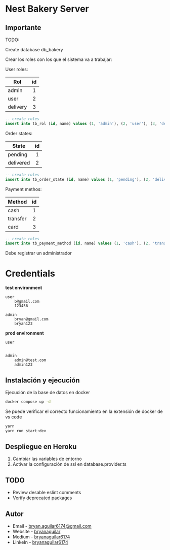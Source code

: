 # Nest Bakery Server

## Importante

TODO:

Create database db_bakery

Crear los roles con los que el sistema va a trabajar:

User roles:

| Rol      | id  |
| -------- | :-: |
| admin    |  1  |
| user     |  2  |
| delivery |  3  |

```sql
-- create roles
insert into tb_rol (id, name) values (1, 'admin'), (2, 'user'), (3, 'delivery');
```

Order states:

| State     | id  |
| --------- | :-: |
| pending   |  1  |
| delivered |  2  |

```sql
-- create roles
insert into tb_order_state (id, name) values (1, 'pending'), (2, 'delivered');
```

Payment methos:

| Method   | id  |
| -------- | :-: |
| cash     |  1  |
| transfer |  2  |
| card     |  3  |

```sql
-- create roles
insert into tb_payment_method (id, name) values (1, 'cash'), (2, 'transfer'), (3, 'card');
```

Debe registrar un administrador

# Credentials

**test environment**

```
user
    b@gmail.com
    123456

admin
    bryan@gmail.com
    bryan123
```

**prod environment**

```
user


admin
    admin@test.com
    admin123
```

## Instalación y ejecución

Ejecución de la base de datos en docker

```bash
docker compose up -d
```

Se puede verificar el correcto funcionamiento en la extensión de docker de vs code

```bash
yarn
yarn run start:dev
```

## Despliegue en Heroku

1. Cambiar las variables de entorno
2. Activar la configuración de ssl en database.provider.ts

## TODO

- Review desable eslint comments
- Verify deprecated packages

## Autor

- Email - [bryan.aguilar6174@gmail.com](mailto:bryan.aguilar6174@gmail.com)
- Website - [bryanaguilar](https://bryan-aguilar.com/)
- Medium - [bryanaguilar6174](https://bryanaguilar6174.medium.com/)
- LinkeIn - [bryanaguilar6174](https://www.linkedin.com/in/bryanaguilar6174)
